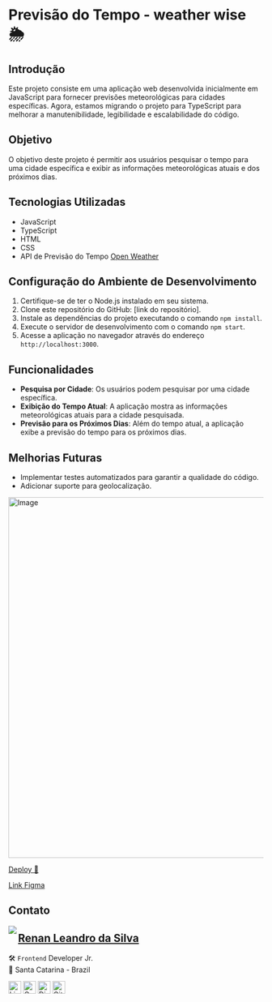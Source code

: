 # Previsão do Tempo - weather wise 🌦️

## Introdução

Este projeto consiste em uma aplicação web desenvolvida inicialmente em JavaScript para fornecer previsões meteorológicas para cidades específicas. Agora, estamos migrando o projeto para TypeScript para melhorar a manutenibilidade, legibilidade e escalabilidade do código.

## Objetivo

O objetivo deste projeto é permitir aos usuários pesquisar o tempo para uma cidade específica e exibir as informações meteorológicas atuais e dos próximos dias.

## Tecnologias Utilizadas

- JavaScript
- TypeScript
- HTML
- CSS
- API de Previsão do Tempo [Open Weather](https://openweathermap.org/)

## Configuração do Ambiente de Desenvolvimento

1. Certifique-se de ter o Node.js instalado em seu sistema.
2. Clone este repositório do GitHub: [link do repositório].
3. Instale as dependências do projeto executando o comando `npm install`.
4. Execute o servidor de desenvolvimento com o comando `npm start`.
5. Acesse a aplicação no navegador através do endereço `http://localhost:3000`.

## Funcionalidades

- **Pesquisa por Cidade**: Os usuários podem pesquisar por uma cidade específica.
- **Exibição do Tempo Atual**: A aplicação mostra as informações meteorológicas atuais para a cidade pesquisada.
- **Previsão para os Próximos Dias**: Além do tempo atual, a aplicação exibe a previsão do tempo para os próximos dias.

## Melhorias Futuras

- Implementar testes automatizados para garantir a qualidade do código.
- Adicionar suporte para geolocalização.

<img width="1233" height="712" alt="Image" src="https://github.com/user-attachments/assets/68dd4a7b-2f63-4efe-9d9b-dc2bda923c97" />

<a href="https://weather-wise-lilac-alpha.vercel.app/"> Deploy 🚀</a>

[Link Figma](<https://www.figma.com/file/BzAbIgEtvMBmadWR5Abmfh/TypeWeather-(Community)?type=design&node-id=0%3A1&mode=dev&t=QqaASzMEWR27vhQu-1>)

## Contato

<img align="left" src="https://www.github.com/renyzeraa.png?size=150">

## [**Renan Leandro da Silva**](https://github.com/renyzeraa)

🛠 `Frontend` Developer Jr. <br>
📍 Santa Catarina - Brazil

<a href="https://www.linkedin.com/in/renyzeraa" target="_blank"><img src="https://img.shields.io/badge/LinkedIn-0077B5?style=flat&logo=linkedin&logoColor=white" alt="LinkedIn Badge" height="25"></a>&nbsp;<a href="mailto:renansilvaytb@gmail.com" target="_blank"><img src="https://img.shields.io/badge/Gmail-D14836?style=flat&logo=gmail&logoColor=white" alt="Gmail Badge" height="25"></a>&nbsp;<a href="#"><img src="https://img.shields.io/badge/Discord-%237289DA.svg?logo=discord&logoColor=white" title="renan_s#7826" alt="Discord Badge" height="25"></a>&nbsp;<a href="https://www.github.com/renyzeraa" target="_blank"><img src="https://img.shields.io/badge/GitHub-100000?style=flat&logo=github&logoColor=white" alt="GitHub Badge" height="25"></a>&nbsp;

<br clear="left"/>

